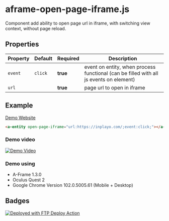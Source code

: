 


# aframe-open-page-iframe.js

Component add ability to open page url in iframe, 
with switching view context, without page reload.

## Properties
| Property  | Default | Required | Description |
| --------- | ------- | -------- | ----------- |
| `event ` | `click`  | **true** |event on entity, when process functional (can be filled with all js events on element)
| `url`  | ` `  | **true** |page url to open in iframe

## Example

[Demo Website](https://demo.inplayo.com/aframe/switch-vr-and-page/)

```html
<a-entity open-page-iframe="url:https://inplayo.com/;event:click;"></a-entity>
```

### Demo video

[![Demo Video](https://img.youtube.com/vi/GwYH4lUYU_8/0.jpg)](https://www.youtube.com/watch?v=GwYH4lUYU_8 "Demo Video")


### Demo using
* A-Frame 1.3.0
* Oculus Quest 2
* Google Chrome Version 102.0.5005.61 (Mobile + Desktop)
## Badges

[<img alt="Deployed with FTP Deploy Action" src="https://img.shields.io/badge/Deployed With-FTP DEPLOY ACTION-%3CCOLOR%3E?style=for-the-badge&color=0077b6">](https://github.com/SamKirkland/FTP-Deploy-Action)
